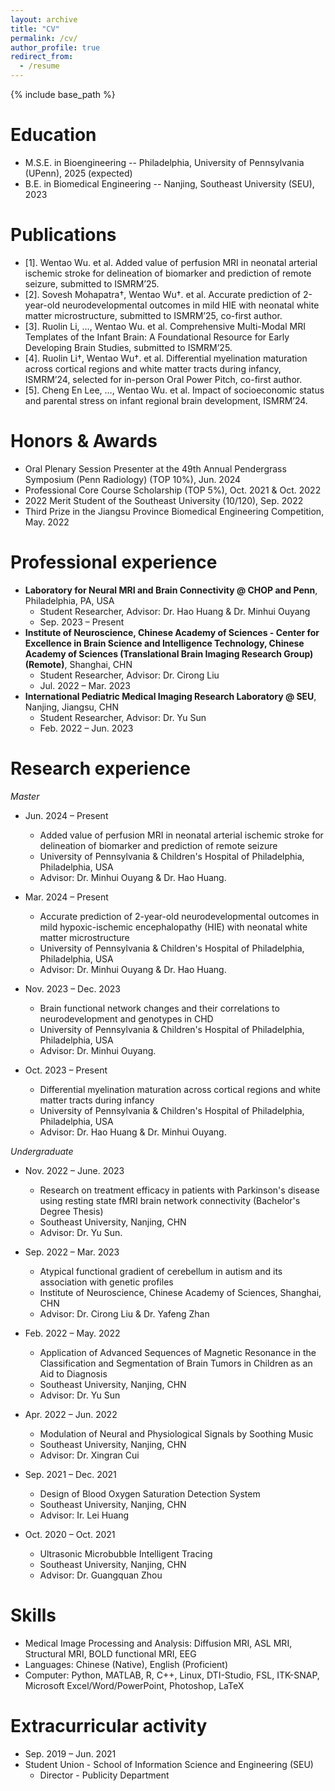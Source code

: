 ```yaml
---
layout: archive
title: "CV"
permalink: /cv/
author_profile: true
redirect_from:
  - /resume
---
```


{% include base_path %}

Education
======
* M.S.E. in Bioengineering -- Philadelphia, University of Pennsylvania (UPenn), 2025 (expected)
* B.E. in Biomedical Engineering -- Nanjing, Southeast University (SEU), 2023

Publications
======
* [1]. Wentao Wu. et al. Added value of perfusion MRI in neonatal arterial ischemic stroke for delineation of biomarker and prediction of remote seizure, submitted to ISMRM’25.
* [2]. Sovesh Mohapatra†, Wentao Wu†. et al. Accurate prediction of 2-year-old neurodevelopmental outcomes in mild HIE with neonatal white matter microstructure, submitted to ISMRM’25, co-first author.
* [3]. Ruolin Li, …, Wentao Wu. et al. Comprehensive Multi-Modal MRI Templates of the Infant Brain: A Foundational Resource for Early Developing Brain Studies, submitted to ISMRM’25.
* [4]. Ruolin Li†, Wentao Wu†. et al. Differential myelination maturation across cortical regions and white matter tracts during infancy, ISMRM’24, selected for in-person Oral Power Pitch, co-first author.
* [5]. Cheng En Lee, …, Wentao Wu. et al. Impact of socioeconomic status and parental stress on infant regional brain development, ISMRM’24.


Honors & Awards
======
* Oral Plenary Session Presenter at the 49th Annual Pendergrass Symposium (Penn Radiology) (TOP 10%), Jun. 2024
* Professional Core Course Scholarship (TOP 5%), Oct. 2021 & Oct. 2022
* 2022 Merit Student of the Southeast University (10/120), Sep. 2022
* Third Prize in the Jiangsu Province Biomedical Engineering Competition, May. 2022

Professional experience
======
* **Laboratory for Neural MRI and Brain Connectivity @ CHOP and Penn**, Philadelphia, PA, USA
  * Student Researcher, Advisor: Dr. Hao Huang & Dr. Minhui Ouyang
  * Sep. 2023 – Present
* **Institute of Neuroscience, Chinese Academy of Sciences - Center for Excellence in Brain Science and Intelligence Technology, Chinese Academy of Sciences (Translational Brain Imaging Research Group) (Remote)**, Shanghai, CHN
  * Student Researcher, Advisor: Dr. Cirong Liu   							               
  * Jul. 2022 – Mar. 2023
* **International Pediatric Medical Imaging Research Laboratory @ SEU**, Nanjing, Jiangsu, CHN
  * Student Researcher, Advisor: Dr. Yu Sun         							              
  * Feb. 2022 – Jun. 2023

Research experience
======
*Master*
* Jun. 2024 – Present
  * Added value of perfusion MRI in neonatal arterial ischemic stroke for delineation of biomarker and prediction of remote seizure
  * University of Pennsylvania & Children's Hospital of Philadelphia, Philadelphia, USA
  * Advisor: Dr. Minhui Ouyang & Dr. Hao Huang.

* Mar. 2024 – Present
  * Accurate prediction of 2-year-old neurodevelopmental outcomes in mild hypoxic-ischemic encephalopathy (HIE) with neonatal white matter microstructure
  * University of Pennsylvania & Children's Hospital of Philadelphia, Philadelphia, USA
  * Advisor: Dr. Minhui Ouyang & Dr. Hao Huang.

* Nov. 2023 – Dec. 2023
  * Brain functional network changes and their correlations to neurodevelopment and genotypes in CHD
  * University of Pennsylvania & Children's Hospital of Philadelphia, Philadelphia, USA
  * Advisor: Dr. Minhui Ouyang.
    
* Oct. 2023 – Present
  * Differential myelination maturation across cortical regions and white matter tracts during infancy
  * University of Pennsylvania & Children's Hospital of Philadelphia, Philadelphia, USA
  * Advisor: Dr. Hao Huang & Dr. Minhui Ouyang.
    
*Undergraduate*
* Nov. 2022 – June. 2023
  * Research on treatment efficacy in patients with Parkinson's disease using resting state fMRI brain network connectivity (Bachelor's Degree Thesis)
  * Southeast University, Nanjing, CHN
  * Advisor: Dr. Yu Sun.

* Sep. 2022 – Mar. 2023
  * Atypical functional gradient of cerebellum in autism and its association with genetic profiles
  * Institute of Neuroscience, Chinese Academy of Sciences, Shanghai, CHN
  * Advisor: Dr. Cirong Liu & Dr. Yafeng Zhan

* Feb. 2022 – May. 2022
  * Application of Advanced Sequences of Magnetic Resonance in the Classification and Segmentation of Brain Tumors in Children as an Aid to Diagnosis
  * Southeast University, Nanjing, CHN
  * Advisor: Dr. Yu Sun
    
* Apr. 2022 – Jun. 2022
  * Modulation of Neural and Physiological Signals by Soothing Music
  * Southeast University, Nanjing, CHN
  * Advisor: Dr. Xingran Cui

* Sep. 2021 – Dec. 2021
  * Design of Blood Oxygen Saturation Detection System
  * Southeast University, Nanjing, CHN
  * Advisor: Ir. Lei Huang

* Oct. 2020 – Oct. 2021
  * Ultrasonic Microbubble Intelligent Tracing
  * Southeast University, Nanjing, CHN
  * Advisor: Dr. Guangquan Zhou
  

Skills
======
* Medical Image Processing and Analysis: Diffusion MRI, ASL MRI, Structural MRI, BOLD functional MRI, EEG
* Languages: Chinese (Native), English (Proficient)
* Computer: Python, MATLAB, R, C++, Linux, DTI-Studio, FSL, ITK-SNAP, Microsoft Excel/Word/PowerPoint, Photoshop, LaTeX

  
Extracurricular activity
======
* Sep. 2019 – Jun. 2021
* Student Union - School of Information Science and Engineering (SEU)
  * Director - Publicity Department
